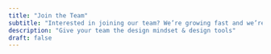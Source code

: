 ```yaml
---
title: "Join the Team"
subtitle: "Interested in joining our team? We’re growing fast and we’re always interested in getting to know great talent. If you’d like to find out more, check out our [LinkedIn](https://linkedin.com/company/simplifyworkforce) page or the open roles below! "
description: "Give your team the design mindset & design tools"
draft: false
---
```


